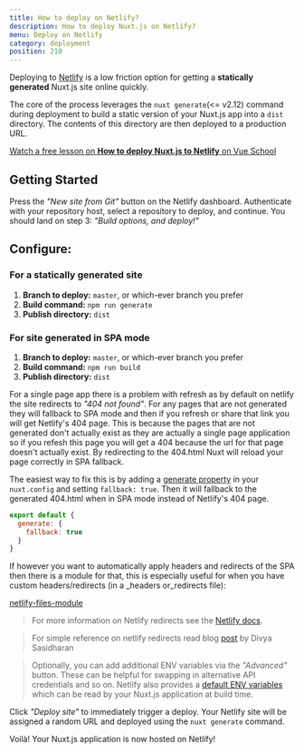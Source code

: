 ```yaml
---
title: How to deploy on Netlify?
description: How to deploy Nuxt.js on Netlify?
menu: Deploy on Netlify
category: deployment
position: 210
---
```


Deploying to [Netlify](https://www.netlify.com) is a low friction option for getting a **statically generated** Nuxt.js site online quickly.

The core of the process leverages the `nuxt generate`(<= v2.12) command during deployment to build a static version of your Nuxt.js app into a `dist` directory. The contents of this directory are then deployed to a production URL.

<div class="Promo__Video">
  <a href="https://vueschool.io/lessons/how-to-deploy-nuxtjs-to-netlify?friend=nuxt" target="_blank">
    <p class="Promo__Video__Icon">
      Watch a free lesson on <strong>How to deploy Nuxt.js to Netlify</strong> on Vue School 
    </p>
  </a>
</div>

## Getting Started

Press the _"New site from Git"_ button on the Netlify dashboard. Authenticate with your repository host, select a repository to deploy, and continue. You should land on step 3: _"Build options, and deploy!"_

## Configure:

### For a statically generated site

1. **Branch to deploy:** `master`, or which-ever branch you prefer
1. **Build command:** `npm run generate`
1. **Publish directory:** `dist`

### For site generated in SPA mode

1. **Branch to deploy:** `master`, or which-ever branch you prefer
1. **Build command:** `npm run build`
1. **Publish directory:** `dist`

For a single page app there is a problem with refresh as by default on netlify the site redirects to _"404 not found"_. For any pages that are not generated they will fallback to SPA mode and then if you refresh or share that link you will get Netlify's 404 page. This is because the pages that are not generated don't actually exist as they are actually a single page application so if you refesh this page you will get a 404 because the url for that page doesn't actually exist. By redirecting to the 404.html Nuxt will reload your page correctly in SPA fallback.

The easiest way to fix this is by adding a [generate property](https://nuxtjs.org/api/configuration-generate#fallback) in your `nuxt.config` and setting `fallback: true`. Then it will fallback to the generated 404.html when in SPA mode instead of Netlify's 404 page.

```js
export default {
  generate: {
    fallback: true
  }
}
```

If however you want to automatically apply headers and redirects of the SPA then there is a module for that, this is especially useful for when you have custom headers/redirects (in a \_headers or_redirects file):

[netlify-files-module](https://github.com/nuxt-community/netlify-files-module)

> For more information on Netlify redirects see the [Netlify docs](https://www.netlify.com/docs/redirects/#rewrites-and-proxying).

> For simple reference on netlify redirects read blog [post](https://www.netlify.com/blog/2019/01/16/redirect-rules-for-all-how-to-configure-redirects-for-your-static-site) by Divya Sasidharan

> Optionally, you can add additional ENV variables via the _"Advanced"_ button. These can be helpful for swapping in alternative API credentials and so on. Netlify also provides a [default ENV variables](https://www.netlify.com/docs/build-settings/#build-environment-variables) which can be read by your Nuxt.js application at build time.

Click _"Deploy site"_ to immediately trigger a deploy. Your Netlify site will be assigned a random URL and deployed using the `nuxt generate` command.

Voilà! Your Nuxt.js application is now hosted on Netlify!
